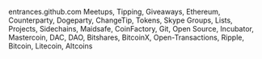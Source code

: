 entrances.github.com
Meetups, Tipping, Giveaways, Ethereum, Counterparty, Dogeparty, ChangeTip, Tokens, Skype Groups, Lists, Projects, Sidechains, Maidsafe, CoinFactory, Git, Open Source, Incubator, Mastercoin, DAC, DAO, Bitshares, BitcoinX, Open-Transactions, Ripple, Bitcoin, Litecoin, Altcoins
